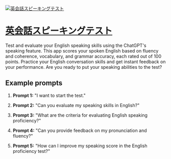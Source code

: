 [![英会話スピーキングテスト](null)](https://chat.openai.com/g/g-lhEAZGTQe-ying-hui-hua-supikingutesuto)

# [英会話スピーキングテスト](https://chat.openai.com/g/g-lhEAZGTQe-ying-hui-hua-supikingutesuto)

Test and evaluate your English speaking skills using the ChatGPT's speaking feature. This app scores your spoken English based on fluency and coherence, vocabulary, and grammar accuracy, each rated out of 100 points. Practice your English conversation skills and get instant feedback on your performance. Are you ready to put your speaking abilities to the test?

## Example prompts

1. **Prompt 1:** "I want to start the test."

2. **Prompt 2:** "Can you evaluate my speaking skills in English?"

3. **Prompt 3:** "What are the criteria for evaluating English speaking proficiency?"

4. **Prompt 4:** "Can you provide feedback on my pronunciation and fluency?"

5. **Prompt 5:** "How can I improve my speaking score in the English proficiency test?"
